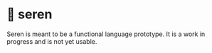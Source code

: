 # 🚂 seren

Seren is meant to be a functional language prototype. It is a work in progress and is not yet usable.